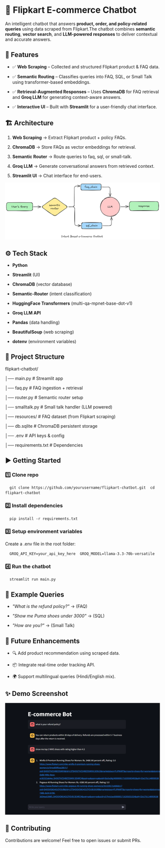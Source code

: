 🛒 Flipkart E-commerce Chatbot
==============================

An intelligent chatbot that answers **product, order, and policy-related queries** using data scraped from Flipkart.The chatbot combines **semantic routing**, **vector search**, and **LLM-powered responses** to deliver contextual and accurate answers.

🚀 Features
-----------

*   ✅ **Web Scraping** – Collected and structured Flipkart product & FAQ data.
    
*   ✅ **Semantic Routing** – Classifies queries into FAQ, SQL, or Small Talk using transformer-based embeddings.
    
*   ✅ **Retrieval-Augmented Responses** – Uses **ChromaDB** for FAQ retrieval and **Groq LLM** for generating context-aware answers.
    
*   ✅ **Interactive UI** – Built with **Streamlit** for a user-friendly chat interface.
    

🏗️ Architecture
----------------


1.  **Web Scraping** → Extract Flipkart product + policy FAQs.
    
2.  **ChromaDB** → Store FAQs as vector embeddings for retrieval.
    
3.  **Semantic Router** → Route queries to faq, sql, or small-talk.
    
4.  **Groq LLM** → Generate conversational answers from retrieved context.
    
5.  **Streamlit UI** → Chat interface for end-users.

   ![Architecture ](resources/architecture-diagram.png)
    

⚙️ Tech Stack
-------------

*   **Python**
    
*   **Streamlit** (UI)
    
*   **ChromaDB** (vector database)
    
*   **Semantic-Router** (intent classification)
    
*   **HuggingFace Transformers** (multi-qa-mpnet-base-dot-v1)
    
*   **Groq LLM API**
    
*   **Pandas** (data handling)
    
*   **BeautifulSoup** (web scraping)
    
*   **dotenv** (environment variables)
    

📂 Project Structure
--------------------
flipkart-chatbot/

│── main.py           # Streamlit app

│── faq.py            # FAQ ingestion + retrieval

│── router.py         # Semantic router setup

│── smalltalk.py      # Small talk handler (LLM powered)

│── resources/        # FAQ dataset (from Flipkart scraping)

│── db.sqlite         # ChromaDB persistent storage

│── .env              # API keys & config

│── requirements.txt  # Dependencies


▶️ Getting Started
------------------

### 1️⃣ Clone repo
`   git clone https://github.com/yourusername/flipkart-chatbot.git  cd flipkart-chatbot   `

### 2️⃣ Install dependencies
`   pip install -r requirements.txt   `

### 3️⃣ Setup environment variables

Create a .env file in the root folder:

`   GROQ_API_KEY=your_api_key_here 
   GROQ_MODEL=llama-3.3-70b-versatile `   

### 4️⃣ Run the chatbot
`   streamlit run main.py   `

🧠 Example Queries
------------------

*   _"What is the refund policy?"_ → (FAQ)
    
*   _"Show me Puma shoes under 3000"_ → (SQL)
    
*   _"How are you?"_ → (Small Talk)
    

📌 Future Enhancements
----------------------

*   🔍 Add product recommendation using scraped data.
    
*   📦 Integrate real-time order tracking API.
    
*   🌍 Support multilingual queries (Hindi/English mix).
    

✨ Demo Screenshot
-----------------



![Flipkart Chatbot Demo](resources/product-ss.png)


🤝 Contributing
---------------

Contributions are welcome! Feel free to open issues or submit PRs.
